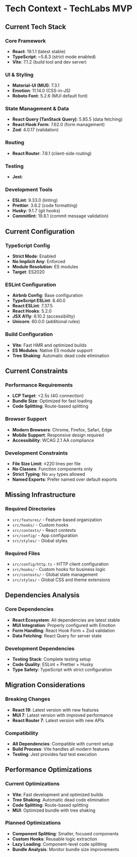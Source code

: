 # Tech Context - TechLabs MVP

## Current Tech Stack

### Core Framework
- **React**: 19.1.1 (latest stable)
- **TypeScript**: ~5.8.3 (strict mode enabled)
- **Vite**: 7.1.2 (build tool and dev server)

### UI & Styling
- **Material-UI (MUI)**: 7.3.1
- **Emotion**: 11.14.0 (CSS-in-JS)
- **Roboto Font**: 5.2.6 (MUI default font)

### State Management & Data
- **React Query (TanStack Query)**: 5.85.5 (data fetching)
- **React Hook Form**: 7.62.0 (form management)
- **Zod**: 4.0.17 (validation)

### Routing
- **React Router**: 7.8.1 (client-side routing)

### Testing
- **Jest**: 

### Development Tools
- **ESLint**: 9.33.0 (linting)
- **Prettier**: 3.6.2 (code formatting)
- **Husky**: 9.1.7 (git hooks)
- **Commitlint**: 19.8.1 (commit message validation)

## Current Configuration

### TypeScript Config
- **Strict Mode**: Enabled
- **No Implicit Any**: Enforced
- **Module Resolution**: ES modules
- **Target**: ES2020

### ESLint Configuration
- **Airbnb Config**: Base configuration
- **TypeScript ESLint**: 8.40.0
- **React ESLint**: 7.37.5
- **React Hooks**: 5.2.0
- **JSX A11y**: 6.10.2 (accessibility)
- **Unicorn**: 60.0.0 (additional rules)

### Build Configuration
- **Vite**: Fast HMR and optimized builds
- **ES Modules**: Native ES module support
- **Tree Shaking**: Automatic dead code elimination

## Current Constraints

### Performance Requirements
- **LCP Target**: <2.5s (4G connection)
- **Bundle Size**: Optimized for fast loading
- **Code Splitting**: Route-based splitting

### Browser Support
- **Modern Browsers**: Chrome, Firefox, Safari, Edge
- **Mobile Support**: Responsive design required
- **Accessibility**: WCAG 2.1 AA compliance

### Development Constraints
- **File Size Limit**: ≤220 lines per file
- **No Classes**: Function components only
- **Strict Typing**: No `any` types allowed
- **Named Exports**: Prefer named over default exports

## Missing Infrastructure

### Required Directories
- `src/features/` - Feature-based organization
- `src/hooks/` - Custom hooks
- `src/contexts/` - React contexts
- `src/config/` - App configuration
- `src/styles/` - Global styles

### Required Files
- `src/config/http.ts` - HTTP client configuration
- `src/hooks/` - Custom hooks for business logic
- `src/contexts/` - Global state management
- `src/styles/` - Global CSS and theme extensions

## Dependencies Analysis

### Core Dependencies
- **React Ecosystem**: All dependencies are latest stable
- **MUI Integration**: Properly configured with Emotion
- **Form Handling**: React Hook Form + Zod validation
- **Data Fetching**: React Query for server state

### Development Dependencies
- **Testing Stack**: Complete testing setup
- **Code Quality**: ESLint + Prettier + Husky
- **Type Safety**: TypeScript with strict configuration

## Migration Considerations

### Breaking Changes
- **React 19**: Latest version with new features
- **MUI 7**: Latest version with improved performance
- **React Router 7**: Latest version with new APIs

### Compatibility
- **All Dependencies**: Compatible with current setup
- **Build Process**: Vite handles all modern features
- **Testing**: Jest provides fast test execution

## Performance Optimizations

### Current Optimizations
- **Vite**: Fast development and optimized builds
- **Tree Shaking**: Automatic dead code elimination
- **Code Splitting**: Route-based splitting
- **MUI**: Optimized bundle with tree shaking

### Planned Optimizations
- **Component Splitting**: Smaller, focused components
- **Custom Hooks**: Reusable logic extraction
- **Lazy Loading**: Component-level code splitting
- **Bundle Analysis**: Monitor bundle size improvements
